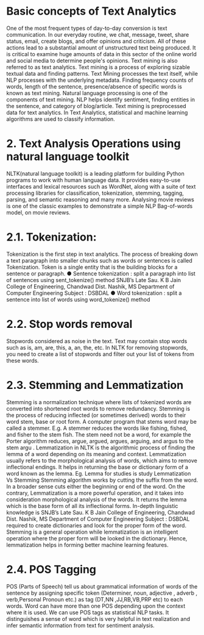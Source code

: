 <h1>Basic concepts of Text Analytics</h1>
One of the most frequent types of day-to-day conversion is text communication. In our
everyday routine, we chat, message, tweet, share status, email, create blogs, and offer
opinions and criticism. All of these actions lead to a substantial amount of unstructured
text being produced. It is critical to examine huge amounts of data in this sector of the
online world and social media to determine people's opinions.
Text mining is also referred to as text analytics. Text mining is a process of exploring
sizable textual data and finding patterns. Text Mining processes the text itself, while NLP
processes with the underlying metadata. Finding frequency counts of words, length of the
sentence, presence/absence of specific words is known as text mining. Natural language
processing is one of the components of text mining. NLP helps identify sentiment,
finding entities in the sentence, and category of blog/article. Text mining is preprocessed
data for text analytics. In Text Analytics, statistical and machine learning algorithms are
used to classify information.

<h1>2. Text Analysis Operations using natural language toolkit</h1>
NLTK(natural language toolkit) is a leading platform for building Python programs to
work with human language data. It provides easy-to-use interfaces and lexical resources
such as WordNet, along with a suite of text processing libraries for classification,
tokenization, stemming, tagging, parsing, and semantic reasoning and many more.
Analysing movie reviews is one of the classic examples to demonstrate a simple NLP
Bag-of-words model, on movie reviews.

<h1>2.1. Tokenization:</h1>
Tokenization is the first step in text analytics. The process of breaking down a text
paragraph into smaller chunks such as words or sentences is called Tokenization.
Token is a single entity that is the building blocks for a sentence or paragraph.
● Sentence tokenization : split a paragraph into list of sentences using
sent_tokenize() method
SNJB’s Late Sau. K B Jain College of Engineering, Chandwad Dist. Nashik, MS
Department of Computer Engineering Subject : DSBDAL
● Word tokenization : split a sentence into list of words using word_tokenize()
method

<h1>2.2. Stop words removal</h1>
Stopwords considered as noise in the text. Text may contain stop words such as is,
am, are, this, a, an, the, etc. In NLTK for removing stopwords, you need to create
a list of stopwords and filter out your list of tokens from these words.

<h1>2.3. Stemming and Lemmatization</h1>
Stemming is a normalization technique where lists of tokenized words are
converted into shortened root words to remove redundancy. Stemming is the
process of reducing inflected (or sometimes derived) words to their word stem,
base or root form.
A computer program that stems word may be called a stemmer.
E.g.
A stemmer reduces the words like fishing, fished, and fisher to the stem fish.
The stem need not be a word, for example the Porter algorithm reduces, argue,
argued, argues, arguing, and argus to the stem argu .
Lemmatization in NLTK is the algorithmic process of finding the lemma of a
word depending on its meaning and context. Lemmatization usually refers to the
morphological analysis of words, which aims to remove inflectional endings. It
helps in returning the base or dictionary form of a word known as the lemma.
Eg. Lemma for studies is study
Lemmatization Vs Stemming
Stemming algorithm works by cutting the suffix from the word. In a broader sense
cuts either the beginning or end of the word.
On the contrary, Lemmatization is a more powerful operation, and it takes into
consideration morphological analysis of the words. It returns the lemma which is
the base form of all its inflectional forms. In-depth linguistic knowledge is
SNJB’s Late Sau. K B Jain College of Engineering, Chandwad Dist. Nashik, MS
Department of Computer Engineering Subject : DSBDAL
required to create dictionaries and look for the proper form of the word.
Stemming is a general operation while lemmatization is an intelligent operation
where the proper form will be looked in the dictionary. Hence, lemmatization
helps in forming better machine learning features.

<h1>2.4. POS Tagging</h1>
POS (Parts of Speech) tell us about grammatical information of words of the
sentence by assigning specific token (Determiner, noun, adjective , adverb ,
verb,Personal Pronoun etc.) as tag (DT,NN ,JJ,RB,VB,PRP etc) to each words.
Word can have more than one POS depending upon the context where it is used.
We can use POS tags as statistical NLP tasks. It distinguishes a sense of word
which is very helpful in text realization and infer semantic information from text
for sentiment analysis.
